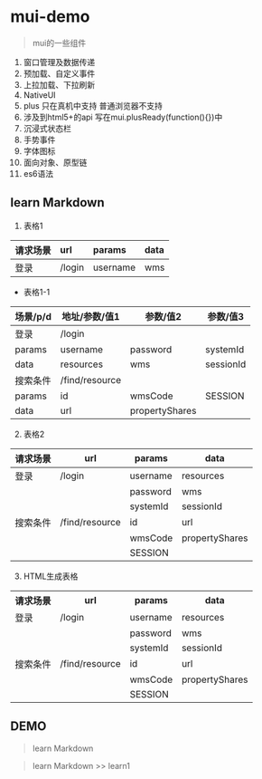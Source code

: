 # mui-demo
>mui的一些组件
1. 窗口管理及数据传递
2. 预加载、自定义事件
3. 上拉加载、下拉刷新
4. NativeUI 
5. plus 只在真机中支持 普通浏览器不支持
6. 涉及到html5+的api 写在mui.plusReady(function(){})中
7. 沉浸式状态栏
8. 手势事件
9. 字体图标
10. 面向对象、原型链
11. es6语法

## learn Markdown
1. 表格1

| 请求场景 | url   | params   | data |
|:---------|:------|:---------|:-----|
| 登录     | /login| username | wms  |

* 表格1-1

| 场景/p/d | 地址/参数/值1	| 参数/值2		 | 参数/值3	 |
|----------|----------------|----------------|-----------|
| 登录     | /login			|				 |			 |
| params   | username 		| password 		 | systemId  |
| data 	   | resources 		| wms     		 | sessionId |
| 搜索条件 | /find/resource |				 |			 |
| params   | id				| wmsCode 		 | SESSION	 |
| data	   | url			| propertyShares |			 |

2. 表格2

| 请求场景 | url            | params   | data           |
|----------|----------------|----------|----------------|
| 登录     | /login         | username | resources      |
|          |                | password | wms            |
|          |                | systemId | sessionId      |
| 搜索条件 | /find/resource | id       | url            |
|          |                | wmsCode  | propertyShares |
|          |                | SESSION  |                |

3. HTML生成表格
<table>
  <tr>
    <th>请求场景</th>
    <th>url</th>
    <th>params</th>
    <th>data</th>
  </tr>
  <tr>
    <td>登录</td>
    <td>/login</td>
    <td>username</td>
    <td>resources</td>
  </tr>
  <tr>
    <td></td>
    <td></td>
    <td>password</td>
    <td>wms</td>
  </tr>
  <tr>
    <td></td>
    <td></td>
    <td>systemId</td>
    <td>sessionId</td>
  </tr>
  <tr>
    <td>搜索条件</td>
    <td>/find/resource</td>
    <td>id</td>
    <td>url</td>
  </tr>
  <tr>
    <td></td>
    <td></td>
    <td>wmsCode</td>
    <td>propertyShares</td>
  </tr>
  <tr>
    <td></td>
    <td></td>
    <td>SESSION</td>
    <td></td>
  </tr>
</table>

## DEMO
> learn Markdown

> learn Markdown
	>> learn1